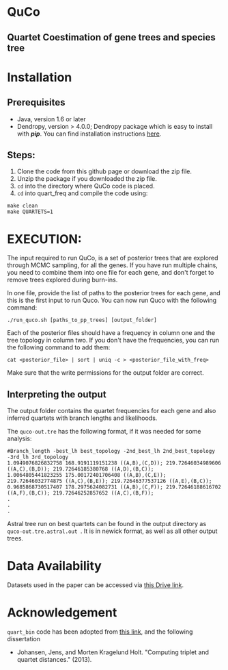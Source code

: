 # QuCo
## Quartet Coestimation of gene trees and species tree 
# Installation
## Prerequisites

* Java, version 1.6 or later 
* Dendropy, version > 4.0.0; Dendropy package which is easy to install with ***pip***. You can find installation instructions [here](https://dendropy.org).

## Steps:

1. Clone the code from this github page or download the zip file.
2. Unzip the package if you downloaded the zip file.
3. `cd` into the directory where QuCo code is placed. 
4. `cd` into quart_freq and compile the code using:

```
make clean
make QUARTETS=1
```


# EXECUTION:
The input required to run QuCo, is a set of posterior trees that are explored through MCMC sampling, for all the genes. If you have run multiple chains, you need to combine them into one file for each gene, and don't forget to remove trees explored during burn-ins.

In one file, provide the list of paths to the posterior trees for each gene, and this is the first input to run Quco. You can now run Quco with the following command:

```
./run_quco.sh [paths_to_pp_trees] [output_folder]
```
Each of the posterior files should have a frequency in column one and the tree topology in column two. If you don't have the frequencies, you can run the following command to add them:

```
cat <posterior_file> | sort | uniq -c > <posterior_file_with_freq>
```
Make sure that the write permissions for the output folder are correct.

## Interpreting the output
The output folder contains the quartet frequencies for each gene and also inferred quartets with branch lengths and likelihoods.

The `quco-out.tre` has the following format, if it was needed for some analysis:

```
#Branch_length -best_lh best_topology -2nd_best_lh 2nd_best_topology -3rd_lh 3rd_topology
1.0949076826832758 168.9191119151238 ((A,B),(C,D)); 219.72646034989606 ((A,C),(B,D)); 219.72646185380768 ((A,D),(B,C));
1.0064805441823255 175.00172401706408 ((A,B),(C,E)); 219.72646032774875 ((A,C),(B,E)); 219.72646377537126 ((A,E),(B,C));
0.9685868730517407 178.2975624082731 ((A,B),(C,F)); 219.72646188616702 ((A,F),(B,C)); 219.72646252857652 ((A,C),(B,F));
.
.
.
```
Astral tree run on best quartets can be found in the output directory as `quco-out.tre.astral.out `. It is in newick format, as well as all other output trees.

# Data Availability
Datasets used in the paper can be accessed via [this Drive link](https://drive.google.com/drive/folders/1l3IoZhDHo8cdq_apDshfoAvwa-qJlD1f?usp=sharing).


# Acknowledgement 
`quart_bin` code has been adopted from [this link](https://jensjohansen.com/thesis/), and the following dissertation
* Johansen, Jens, and Morten Kragelund Holt. "Computing triplet and quartet distances." (2013).



